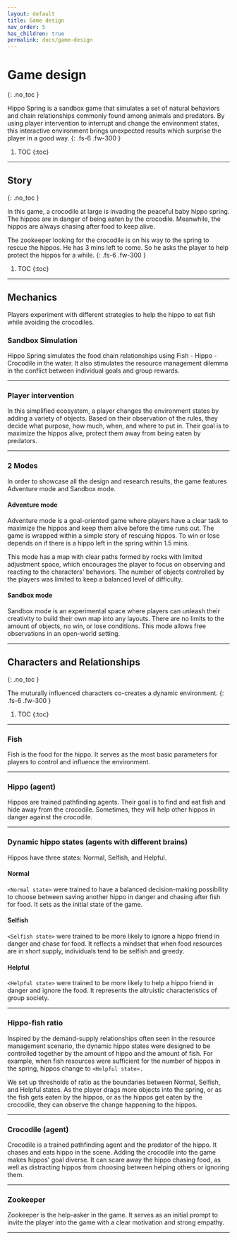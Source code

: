 ```yaml
---
layout: default
title: Game design
nav_order: 5
has_children: true
permalink: docs/game-design
---
```


# Game design
{: .no_toc }

Hippo Spring is a sandbox game that simulates a set of natural behaviors and chain relationships commonly found among animals and predators. By using player intervention to interrupt and change the environment states, this interactive environment brings unexpected results which surprise the player in a good way.
{: .fs-6 .fw-300 }


1. TOC
{:toc}

---

## Story
{: .no_toc }

In this game, a crocodile at large is invading the peaceful baby hippo spring. The hippos are in danger of being eaten by the crocodile. Meanwhile, the hippos are always chasing after food to keep alive.

The zookeeper looking for the crocodile is on his way to the spring to rescue the hippos. He has 3 mins left to come. So he asks the player to help protect the hippos for a while.
{: .fs-6 .fw-300 }


1. TOC
{:toc}

---
 
## Mechanics
Players experiment with different strategies to help the hippo to eat fish while avoiding the crocodiles.

### Sandbox Simulation
Hippo Spring simulates the food chain relationships using Fish - Hippo - Crocodile in the water. It also stimulates the resource management dilemma in the conflict between individual goals and group rewards.

---

### Player intervention
In this simplified ecosystem, a player changes the environment states by adding a variety of objects. Based on their observation of the rules, they decide what purpose, how much, when, and where to put in. Their goal is to maximize the hippos alive, protect them away from being eaten by predators.

---

### 2 Modes
In order to showcase all the design and research results, the game features Adventure mode and Sandbox mode.

#### Adventure mode
Adventure mode is a goal-oriented game where players have a clear task to maximize the hippos and keep them alive before the time runs out. The game is wrapped within a simple story of rescuing hippos. To win or lose depends on if there is a hippo left in the spring within 1.5 mins.

This mode has a map with clear paths formed by rocks with limited adjustment space, which encourages the player to focus on observing and reacting to the characters' behaviors. The number of objects controlled by the players was limited to keep a balanced level of difficulty. 

#### Sandbox mode
Sandbox mode is an experimental space where players can unleash their creativity to build their own map into any layouts. There are no limits to the amount of objects, no win, or lose conditions. This mode allows free observations in an open-world setting. 

---

## Characters and Relationships
{: .no_toc }

The muturally influenced characters co-creates a dynamic environment.
{: .fs-6 .fw-300 }


1. TOC
{:toc}
---

### Fish

Fish is the food for the hippo. It serves as the most basic parameters for players to control and influence the environment. 

---

### Hippo (agent)

Hippos are trained pathfinding agents. Their goal is to find and eat fish and hide away from the crocodile. Sometimes, they will help other hippos in danger against the crocodile.

---

### Dynamic hippo states (agents with different brains)

Hippos have three states: Normal, Selfish, and Helpful. 

#### Normal

`<Normal state>` were trained to have a balanced decision-making possibility to choose between saving another hippo in danger and chasing after fish for food. It sets as the initial state of the game.

#### Selfish

`<Selfish state>` were trained to be more likely to ignore a hippo friend in danger and chase for food. It reflects a mindset that when food resources are in short supply, individuals tend to be selfish and greedy.


#### Helpful

`<Helpful state>` were trained to be more likely to help a hippo friend in danger and ignore the food. It represents the altruistic characteristics of group society.

---

### Hippo-fish ratio

Inspired by the demand-supply relationships often seen in the resource management scenario, the dynamic hippo states were designed to be controlled together by the amount of hippo and the amount of fish. For example, when fish resources were sufficient for the number of hippos in the spring, hippos change to `<Helpful state>.`

We set up thresholds of ratio as the boundaries between Normal, Selfish, and Helpful states. As the player drags more objects into the spring, or as the fish gets eaten by the hippos, or as the hippos get eaten by the crocodile, they can observe the change happening to the hippos. 

---

### Crocodile (agent)

Crocodile is a trained pathfinding agent and the predator of the hippo. It chases and eats hippo in the scene. Adding the crocodile into the game makes hippos' goal diverse. It can scare away the hippo chasing food, as well as distracting hippos from choosing between helping others or ignoring them.

---

### Zookeeper
Zookeeper is the help-asker in the game. It serves as an initial prompt to invite the player into the game with a clear motivation and strong empathy. 

---


 
 
 
 



 
 
 
 

